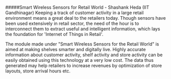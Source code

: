 #####Smart Wireless Sensors for Retail World - Shashank Heda (IIT Gandhinagar)
Keeping a track of customer activity in a large retail environment means a great deal to the retailers today. Though sensors have been used extensively in retail sector, the need of the hour is to interconnect them to extract useful and intelligent information, which lays the foundation for 'Internet of Things in Retail'.

The module made under "Smart Wireless Sensors for the Retail World" is aimed at making shelves smarter and digitally live. Highly accurate information about customer activity, shelf activity and store activity can be easily obtained using this technology at a very low cost. The data thus generated may help retailers to increase revenues by optimization of store layouts, store arrival hours etc.
